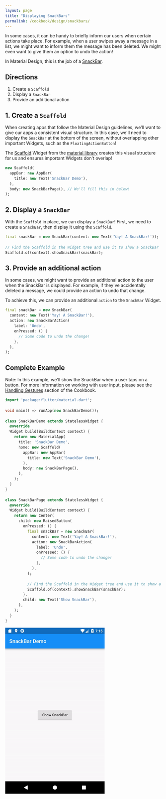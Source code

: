 ```yaml
---
layout: page
title: "Displaying SnackBars"
permalink: /cookbook/design/snackbars/
---
```


In some cases, it can be handy to briefly inform our users when certain actions
take place. For example, when a user swipes away a message in a list, we might 
want to inform them the message has been deleted. We might even want to give 
them an option to undo the action! 

In Material Design, this is the job of a [SnackBar](https://docs.flutter.io/flutter/material/SnackBar-class.html).

## Directions

  1. Create a `Scaffold`
  2. Display a `SnackBar`
  3. Provide an additional action
  
## 1. Create a `Scaffold`

When creating apps that follow the Material Design guidelines, we'll want to 
give our apps a consistent visual structure. In this case, we'll need to display 
the `SnackBar` at the bottom of the screen, without overlapping other important 
Widgets, such as the `FloatingActionButton`!

The [Scaffold](https://docs.flutter.io/flutter/material/Scaffold-class.html)
Widget from the [material library](https://docs.flutter.io/flutter/material/material-library.html) 
creates this visual structure for us and ensures important Widgets don't 
overlap!

```dart
new Scaffold(
  appBar: new AppBar(
    title: new Text('SnackBar Demo'),
  ),
  body: new SnackBarPage(), // We'll fill this in below!
);
```

## 2. Display a `SnackBar`

With the `Scaffold` in place, we can display a `SnackBar`! First, we need to 
create a `SnackBar`, then display it using the `Scaffold`.

```dart
final snackBar = new SnackBar(content: new Text('Yay! A SnackBar!'));

// Find the Scaffold in the Widget tree and use it to show a SnackBar
Scaffold.of(context).showSnackBar(snackBar);
```

## 3. Provide an additional action

In some cases, we might want to provide an additional action to the user when
the SnackBar is displayed. For example, if they've accidentally deleted a 
message, we could provide an action to undo that change.

To achieve this, we can provide an additional `action` to the `SnackBar` Widget.

```dart
final snackBar = new SnackBar(
  content: new Text('Yay! A SnackBar!'),
  action: new SnackBarAction(
    label: 'Undo',
    onPressed: () {
      // Some code to undo the change!
    },
  ),
);
``` 

## Complete Example

Note: In this example, we'll show the SnackBar when a user taps on a button.
For more information on working with user input, please see the 
[Handling Gestures](http://localhost:4000/cookbook/#handling-gestures) section
of the Cookbook.

```dart
import 'package:flutter/material.dart';

void main() => runApp(new SnackBarDemo());

class SnackBarDemo extends StatelessWidget {
  @override
  Widget build(BuildContext context) {
    return new MaterialApp(
      title: 'SnackBar Demo',
      home: new Scaffold(
        appBar: new AppBar(
          title: new Text('SnackBar Demo'),
        ),
        body: new SnackBarPage(),
      ),
    );
  }
}

class SnackBarPage extends StatelessWidget {
  @override
  Widget build(BuildContext context) {
    return new Center(
      child: new RaisedButton(
        onPressed: () {
          final snackBar = new SnackBar(
            content: new Text('Yay! A SnackBar!'),
            action: new SnackBarAction(
              label: 'Undo',
              onPressed: () {
                // Some code to undo the change!
              },
            ),
          );

          // Find the Scaffold in the Widget tree and use it to show a SnackBar!
          Scaffold.of(context).showSnackBar(snackBar);
        },
        child: new Text('Show SnackBar'),
      ),
    );
  }
}
```

![SnackBar Demo](/images/cookbook/snackbar.gif)
